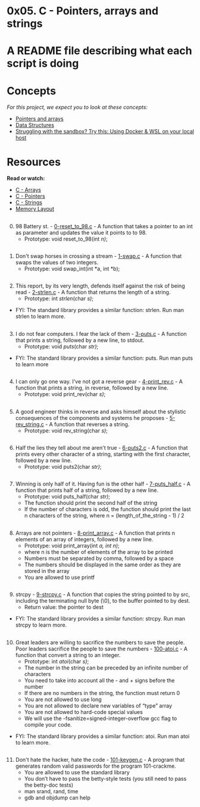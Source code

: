 # 0x05. C - Pointers, arrays and strings

# A README file describing what each script is doing

# Concepts
_For this project, we expect you to look at these concepts:_

 * [Pointers and arrays](https://intranet.alxswe.com/concepts/60)
 * [Data Structures](https://intranet.alxswe.com/concepts/120)
 * [Struggling with the sandbox? Try this: Using Docker & WSL on your local host](https://intranet.alxswe.com/concepts/100039)

##
# Resources
**Read or watch:**

 * [C - Arrays](https://www.tutorialspoint.com/cprogramming/c_arrays.htm)
 * [C - Pointers](https://www.tutorialspoint.com/cprogramming/c_pointers.htm)
 * [C - Strings](https://www.tutorialspoint.com/cprogramming/c_strings.htm)
 * [Memory Layout](https://aticleworld.com/memory-layout-of-c-program/)

##
0. 98 Battery st. - [0-reset_to_98.c](./0-reset_to_98.c) - A function that takes a pointer to an int as parameter and updates the value it points to to 98.
	* Prototype: void reset_to_98(int *n)*;
##
1. Don't swap horses in crossing a stream - [1-swap.c](./1-swap.c) - A function that swaps the values of two integers.
	* Prototype: void swap_int(int *a, int *b);
##
2. This report, by its very length, defends itself against the risk of being read - [2-strlen.c](./2-strlen.c) - A function that returns the length of a string.
	* Prototype: int _strlen_(char *s)*;
* FYI: The standard library provides a similar function: strlen. Run man strlen to learn more.
##
3. I do not fear computers. I fear the lack of them - [3-puts.c](./3-puts.c) - A function that prints a string, followed by a new line, to stdout.
	* Prototype: void _puts_(char *str)*;
* FYI: The standard library provides a similar function: puts. Run man puts to learn more
##
4. I can only go one way. I've not got a reverse gear - [4-print_rev.c](./4-print_rev.c) - A function that prints a string, in reverse, followed by a new line.
	* Prototype: void print_rev(char *s)*;
##
5. A good engineer thinks in reverse and asks himself about the stylistic consequences of the components and systems he proposes - [5-rev_string.c](./5-rev_string.c) - A function that reverses a string.
	* Prototype: void rev_string(char *s)*;
##
6. Half the lies they tell about me aren't true - [6-puts2.c](/.6-puts2.c) - A function that prints every other character of a string, starting with the first character, followed by a new line.
	* Prototype: void puts2(char *str)*;
##
7. Winning is only half of it. Having fun is the other half - [7-puts_half.c](./7-puts_half.c) - A function that prints half of a string, followed by a new line.
	* Prototype: void puts_half(char *str)*;
	* The function should print the second half of the string
	* If the number of characters is odd, the function should print the last n characters of the string, where n = (length_of_the_string - 1) / 2
##
8. Arrays are not pointers - [8-print_array.c](./8-print_array.c) - A function that prints n elements of an array of integers, followed by a new line.
	* Prototype: void print_array(int *a, int n)*;
	* where n is the number of elements of the array to be printed
	* Numbers must be separated by comma, followed by a space
	* The numbers should be displayed in the same order as they are stored in the array
	* You are allowed to use printf
##
9. strcpy - [9-strcpy.c](./9-strcpy.c) - A function that copies the string pointed to by src, including the terminating null byte (\0), to the buffer pointed to by dest.
	* Return value: the pointer to dest
* FYI: The standard library provides a similar function: strcpy. Run man strcpy to learn more.
##
10. Great leaders are willing to sacrifice the numbers to save the people. Poor leaders sacrifice the people to save the numbers - [100-atoi.c](./100-atoi.c) - A function that convert a string to an integer.
	* Prototype: int _atoi_(char *s)*;
	* The number in the string can be preceded by an infinite number of characters
	* You need to take into account all the - and + signs before the number
	* If there are no numbers in the string, the function must return 0
	* You are not allowed to use long
	* You are not allowed to declare new variables of “type” array
	* You are not allowed to hard-code special values
	* We will use the -fsanitize=signed-integer-overflow gcc flag to compile your code.
* FYI: The standard library provides a similar function: atoi. Run man atoi to learn more.
##
11. Don't hate the hacker, hate the code - [101-keygen.c](./101-keygen.c) - A program that generates random valid passwords for the program 101-crackme.
	* You are allowed to use the standard library
	* You don’t have to pass the betty-style tests (you still need to pass the betty-doc tests)
	* man srand, rand, time
	* gdb and objdump can help
